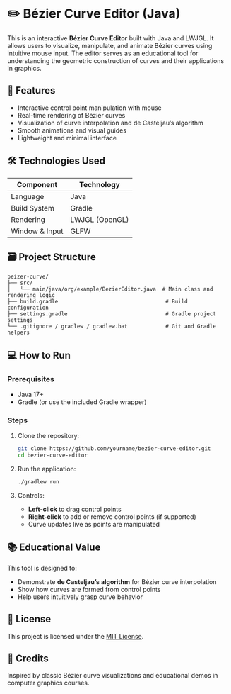 # ✏️ Bézier Curve Editor (Java)

This is an interactive **Bézier Curve Editor** built with Java and LWJGL. It allows users to visualize, manipulate, and animate Bézier curves using intuitive mouse input. The editor serves as an educational tool for understanding the geometric construction of curves and their applications in graphics.

## 🎨 Features

- Interactive control point manipulation with mouse
- Real-time rendering of Bézier curves
- Visualization of curve interpolation and de Casteljau’s algorithm
- Smooth animations and visual guides
- Lightweight and minimal interface

## 🛠️ Technologies Used

| Component       | Technology       |
|------------------|------------------|
| Language         | Java             |
| Build System     | Gradle           |
| Rendering        | LWJGL (OpenGL)   |
| Window & Input   | GLFW             |

## 🗃️ Project Structure

```
beizer-curve/
├── src/
│   └── main/java/org/example/BezierEditor.java  # Main class and rendering logic
├── build.gradle                                  # Build configuration
├── settings.gradle                               # Gradle project settings
└── .gitignore / gradlew / gradlew.bat            # Git and Gradle helpers
```

## 💻 How to Run

### Prerequisites

- Java 17+
- Gradle (or use the included Gradle wrapper)

### Steps

1. Clone the repository:
   ```bash
   git clone https://github.com/yourname/bezier-curve-editor.git
   cd bezier-curve-editor
   ```

2. Run the application:
   ```bash
   ./gradlew run
   ```

3. Controls:
   - **Left-click** to drag control points
   - **Right-click** to add or remove control points (if supported)
   - Curve updates live as points are manipulated

## 📚 Educational Value

This tool is designed to:
- Demonstrate **de Casteljau’s algorithm** for Bézier curve interpolation
- Show how curves are formed from control points
- Help users intuitively grasp curve behavior

## 📜 License

This project is licensed under the [MIT License](LICENSE).

## 🙌 Credits

Inspired by classic Bézier curve visualizations and educational demos in computer graphics courses.

